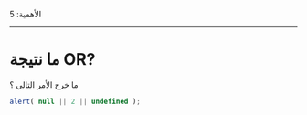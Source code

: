 الأهمية: 5

---

# ما نتيجة OR?

ما خرج الأمر التالي ؟

```js
alert( null || 2 || undefined );
```

